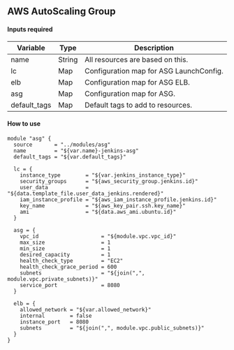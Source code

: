 ## AWS AutoScaling Group

#### Inputs required

| Variable | Type | Description |
| --- | --- | --- |
| name | String | All resources are based on this. |
| lc | Map | Configuration map for ASG LaunchConfig. |
| elb | Map | Configuration map for ASG ELB. |
| asg | Map | Configuration map for ASG. |
| default_tags | Map | Default tags to add to resources. |

#### How to use

```HCL
module "asg" {
  source       = "../modules/asg"
  name         = "${var.name}-jenkins-asg"
  default_tags = "${var.default_tags}"

  lc = {
    instance_type        = "${var.jenkins_instance_type}"
    security_groups      = "${aws_security_group.jenkins.id}"
    user_data            = "${data.template_file.user_data_jenkins.rendered}"
    iam_instance_profile = "${aws_iam_instance_profile.jenkins.id}"
    key_name             = "${aws_key_pair.ssh.key_name}"
    ami                  = "${data.aws_ami.ubuntu.id}"
  }

  asg = {
    vpc_id                    = "${module.vpc.vpc_id}"
    max_size                  = 1
    min_size                  = 1
    desired_capacity          = 1
    health_check_type         = "EC2"
    health_check_grace_period = 600
    subnets                   = "${join(",", module.vpc.private_subnets)}"
    service_port              = 8080
  }

  elb = {
    allowed_network = "${var.allowed_network}"
    internal        = false
    instance_port   = 8080
    subnets         = "${join(",", module.vpc.public_subnets)}"
  }
}
```